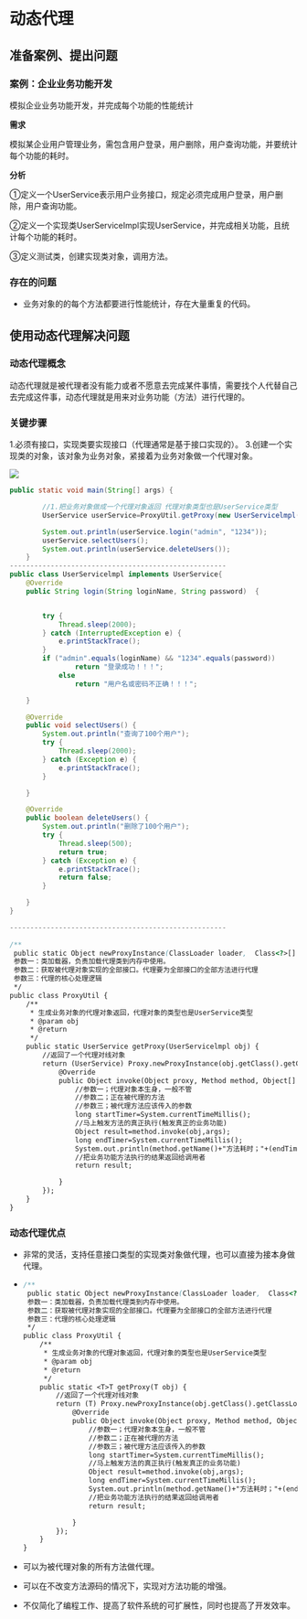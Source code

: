 # 动态代理

## 准备案例、提出问题

### 案例：企业业务功能开发

模拟企业业务功能开发，并完成每个功能的性能统计

**需求**

模拟某企业用户管理业务，需包含用户登录，用户删除，用户查询功能，并要统计每个功能的耗时。

**分析**

①定义一个UserService表示用户业务接口，规定必须完成用户登录，用户删除，用户查询功能。

②定义一个实现类UserServiceImpl实现UserService，并完成相关功能，且统计每个功能的耗时。

③定义测试类，创建实现类对象，调用方法。

### 存在的问题

- 业务对象的的每个方法都要进行性能统计，存在大量重复的代码。

## 使用动态代理解决问题

### 动态代理概念

动态代理就是被代理者没有能力或者不愿意去完成某件事情，需要找个人代替自己去完成这件事，动态代理就是用来对业务功能（方法）进行代理的。

### 关键步骤

1.必须有接口，实现类要实现接口（代理通常是基于接口实现的）。
3.创建一个实现类的对象，该对象为业务对象，紧接着为业务对象做一个代理对象。

![](笔记图片资源包\snipaste20220224_170912.jpg)

```java
public static void main(String[] args) {

        //1.把业务对象做成一个代理对象返回 代理对象类型也是UserService类型
        UserService userService=ProxyUtil.getProxy(new UserServicelmpl());

        System.out.println(userService.login("admin", "1234"));
        userService.selectUsers();
        System.out.println(userService.deleteUsers());
    }
-----------------------------------------------------
public class UserServicelmpl implements UserService{
    @Override
    public String login(String loginName, String password)  {


        try {
            Thread.sleep(2000);
        } catch (InterruptedException e) {
            e.printStackTrace();
        }
        if ("admin".equals(loginName) && "1234".equals(password))
                return "登录成功！！！";
            else
                return "用户名或密码不正确！！！";

    }

    @Override
    public void selectUsers() {
        System.out.println("查询了100个用户");
        try {
            Thread.sleep(2000);
        } catch (Exception e) {
            e.printStackTrace();
        }

    }

    @Override
    public boolean deleteUsers() {
        System.out.println("删除了100个用户");
        try {
            Thread.sleep(500);
            return true;
        } catch (Exception e) {
            e.printStackTrace();
            return false;
        }

    }
}

----------------------------------------------------- 
    
/**
 public static Object newProxyInstance(ClassLoader loader,  Class<?>[] interfaces, InvocationHandler h)
 参数一：类加载器，负责加载代理类到内存中使用。
 参数二：获取被代理对象实现的全部接口。代理要为全部接口的全部方法进行代理
 参数三：代理的核心处理逻辑
 */
public class ProxyUtil {
    /**
     * 生成业务对象的代理对象返回，代理对象的类型也是UserService类型
     * @param obj
     * @return
     */
    public static UserService getProxy(UserServicelmpl obj) {
        //返回了一个代理对线对象
        return (UserService) Proxy.newProxyInstance(obj.getClass().getClassLoader(), obj.getClass().getInterfaces(), new InvocationHandler() {
            @Override
            public Object invoke(Object proxy, Method method, Object[] args) throws Throwable {
                //参数一；代理对象本生身，一般不管
                //参数二；正在被代理的方法
                //参数三；被代理方法应该传入的参数
                long startTimer=System.currentTimeMillis();
                //马上触发方法的真正执行(触发真正的业务功能)
                Object result=method.invoke(obj,args);
                long endTimer=System.currentTimeMillis();
                System.out.println(method.getName()+"方法耗时；"+(endTimer-startTimer)/1000.0+"s");
                //把业务功能方法执行的结果返回给调用者
                return result;

            }
        });
    }
}
```

### 动态代理优点

- 非常的灵活，支持任意接口类型的实现类对象做代理，也可以直接为接本身做代理。

- ```java
  /**
   public static Object newProxyInstance(ClassLoader loader,  Class<?>[] interfaces, InvocationHandler h)
   参数一：类加载器，负责加载代理类到内存中使用。
   参数二：获取被代理对象实现的全部接口。代理要为全部接口的全部方法进行代理
   参数三：代理的核心处理逻辑
   */
  public class ProxyUtil {
      /**
       * 生成业务对象的代理对象返回，代理对象的类型也是UserService类型
       * @param obj
       * @return
       */
      public static <T>T getProxy(T obj) {
          //返回了一个代理对线对象
          return (T) Proxy.newProxyInstance(obj.getClass().getClassLoader(), obj.getClass().getInterfaces(), new InvocationHandler() {
              @Override
              public Object invoke(Object proxy, Method method, Object[] args) throws Throwable {
                  //参数一；代理对象本生身，一般不管
                  //参数二；正在被代理的方法
                  //参数三；被代理方法应该传入的参数
                  long startTimer=System.currentTimeMillis();
                  //马上触发方法的真正执行(触发真正的业务功能)
                  Object result=method.invoke(obj,args);
                  long endTimer=System.currentTimeMillis();
                  System.out.println(method.getName()+"方法耗时；"+(endTimer-startTimer)/1000.0+"s");
                  //把业务功能方法执行的结果返回给调用者
                  return result;
  
              }
          });
      }
  }
  ```

- 可以为被代理对象的所有方法做代理。

- 可以在不改变方法源码的情况下，实现对方法功能的增强。

- 不仅简化了编程工作、提高了软件系统的可扩展性，同时也提高了开发效率。